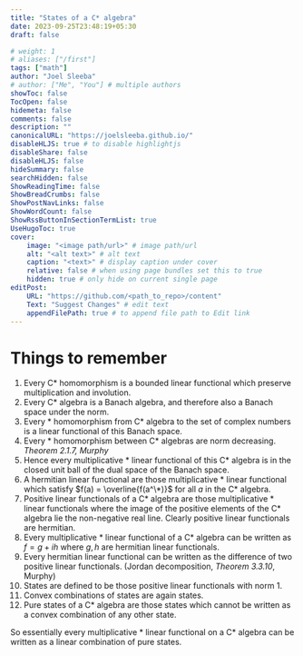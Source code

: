 ```yaml
---
title: "States of a C* algebra"
date: 2023-09-25T23:48:19+05:30
draft: false

# weight: 1
# aliases: ["/first"]
tags: ["math"]
author: "Joel Sleeba"
# author: ["Me", "You"] # multiple authors
showToc: false
TocOpen: false
hidemeta: false
comments: false
description: ""
canonicalURL: "https://joelsleeba.github.io/"
disableHLJS: true # to disable highlightjs
disableShare: false
disableHLJS: false
hideSummary: false
searchHidden: false
ShowReadingTime: false
ShowBreadCrumbs: false
ShowPostNavLinks: false
ShowWordCount: false
ShowRssButtonInSectionTermList: true
UseHugoToc: true
cover:
    image: "<image path/url>" # image path/url
    alt: "<alt text>" # alt text
    caption: "<text>" # display caption under cover
    relative: false # when using page bundles set this to true
    hidden: true # only hide on current single page
editPost:
    URL: "https://github.com/<path_to_repo>/content"
    Text: "Suggest Changes" # edit text
    appendFilePath: true # to append file path to Edit link
---
```


# Things to remember
1. Every C* homomorphism is a bounded linear functional which preserve multiplication and involution.
2. Every C* algebra is a Banach algebra, and therefore also a Banach space under the norm.
3. Every * homomorphism from C* algebra to the set of complex numbers is a linear functional of this Banach space.
4. Every * homomorphism between C* algebras are norm decreasing. _Theorem 2.1.7, Murphy_
5. Hence every multiplicative * linear functional of this C* algebra is in the closed unit ball of the dual space of the Banach space.
6. A hermitian linear functional are those multiplicative * linear functional which satisfy $f(a) = \overline{f(a^\*)}$ for all $a$ in the C* algebra.
7. Positive linear functionals of a C* algebra are those multiplicative * linear functionals where the image of the positive elements of the C* algebra lie the non-negative real line. Clearly positive linear functionals are hermitian.
8. Every multiplicative * linear functional of a C* algebra can be written as $f = g + ih$ where $g, h$ are hermitian linear functionals.
9. Every hermitian linear functional can be written as the difference of two positive linear functionals. (Jordan decomposition, _Theorem 3.3.10_, Murphy)
10. States are defined to be those positive linear functionals with norm 1.
11. Convex combinations of states are again states.
12. Pure states of a C* algebra are those states which cannot be written as a convex combination of any other state.

So essentially every multiplicative * linear functional on a C* algebra can be written as a linear combination of pure states.
